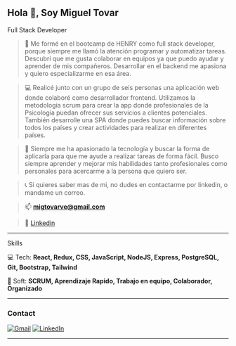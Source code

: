 ## Hola 👋, Soy Miguel Tovar
Full Stack Developer
> 👣 Me formé en el bootcamp de HENRY como full stack developer, porque siempre me llamó la atención programar y automatizar tareas. Descubrí que me gusta colaborar en equipos ya que puedo ayudar y aprender de mis compañeros. Desarrollar en el backend me apasiona y quiero especializarme en esa área.

> 💻 Realicé junto con un grupo de seis personas una aplicación web donde colaboré como desarrollador frontend. Utilizamos la metodologia scrum  para crear la app donde profesionales de la Psicología puedan ofrecer sus servicios a clientes potenciales. También desarrolle una SPA donde puedes buscar información sobre todos los países y crear actividades para realizar en diferentes países.

> 🚀 Siempre me ha apasionado la tecnología y buscar la forma de aplicarla para que me ayude a realizar tareas de forma fácil. Busco siempre aprender y mejorar mis habilidades tanto profesionales como personales para acercarme a la persona que quiero ser. 

> 📞 Si quieres saber mas de mi, no dudes en contactarme por linkedin, o mandame un correo.

> 📫 **migtovarve@gmail.com**

> 👔 <a href="https://www.linkedin.com/in/miguel-tovar-790a361b3/">Linkedin</a>

---

Skills

💻 Tech: **React, Redux, CSS, JavaScript, NodeJS, Express, PostgreSQL, Git, Bootstrap, Tailwind** 

🤝 Soft: **SCRUM, Aprendizaje Rapido, Trabajo en equipo, Colaborador, Organizado**

---

<h3 align="left">Contact</h3>

[![Gmail](https://img.shields.io/badge/-GMAIL-D14836?style=for-the-badge&logo=gmail&logoColor=white)](mailto:migtovarve@gmail.com)
[![LinkedIn](https://img.shields.io/badge/-LINKEDIN-0077B5?style=for-the-badge&logo=linkedin&logoColor=white)](https://www.linkedin.com/in/miguel-tovar-developer/)

---
